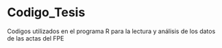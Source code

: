 # Codigo_Tesis
Codigos utilizados en el programa R para la lectura y análisis de los datos de las actas del FPE
